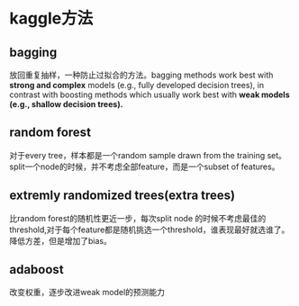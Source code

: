 # kaggle方法
## bagging
放回重复抽样，一种防止过拟合的方法。bagging methods work best with **strong and complex** models (e.g., fully developed decision trees), in contrast with boosting methods which usually work best with **weak models (e.g., shallow decision trees).**
## random forest
对于every tree，样本都是一个random sample drawn from the training set。split一个node的时候，并不考虑全部feature，而是一个subset of features。
## extremly randomized trees(extra trees)
比random forest的随机性更近一步，每次split node 的时候不考虑最佳的threshold,对于每个feature都是随机挑选一个threshold，谁表现最好就选谁了。降低方差，但是增加了bias。
## adaboost
改变权重，逐步改进weak model的预测能力

